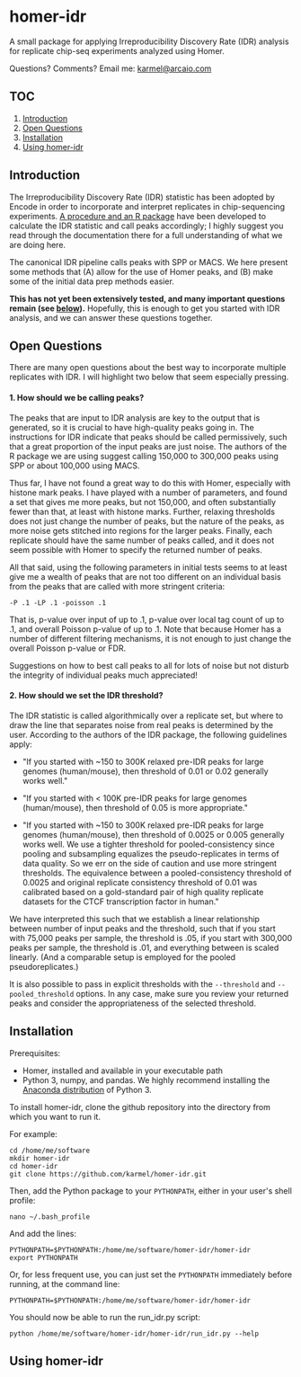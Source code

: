 homer-idr
=========

A small package for applying Irreproducibility Discovery Rate (IDR) analysis for replicate chip-seq experiments analyzed using Homer.

Questions? Comments? Email me: <karmel@arcaio.com>

## TOC

1. [Introduction](#introduction)
2. [Open Questions](#open-questions)
3. [Installation](#installation)
4. [Using homer-idr](#using-homer-idr)

## Introduction

The Irreproducibility Discovery Rate (IDR) statistic has been adopted by Encode in order to incorporate and interpret replicates in chip-sequencing experiments. [A procedure and an R package](https://sites.google.com/site/anshulkundaje/projects/idr) have been developed to calculate the IDR statistic and call peaks accordingly; I highly suggest you read through the documentation there for a full understanding of what we are doing here.

The canonical IDR pipeline calls peaks with SPP or MACS. We here present some methods that (A) allow for the use of Homer peaks, and (B) make some of the initial data prep methods easier.

**This has not yet been extensively tested, and many important questions remain (see [below](#open-questions)).** Hopefully, this is enough to get you started with IDR analysis, and we can answer these questions together.

## Open Questions

There are many open questions about the best way to incorporate multiple replicates with IDR. I will highlight two below that seem especially pressing.

#### 1. How should we be calling peaks? 

The peaks that are input to IDR analysis are key to the output that is generated, so it is crucial to have high-quality peaks going in. The instructions for IDR indicate that peaks should be called permissively, such that a great proportion of the input peaks are just noise. The authors of the R package we are using suggest calling 150,000 to 300,000 peaks using SPP or about 100,000 using MACS.

Thus far, I have not found a great way to do this with Homer, especially with histone mark peaks. I have played with a number of parameters, and found a set that gives me more peaks, but not 150,000, and often substantially fewer than that, at least with histone marks. Further, relaxing thresholds does not just change the number of peaks, but the nature of the peaks, as more noise gets stitched into regions for the larger peaks. Finally, each replicate should have the same number of peaks called, and it does not seem possible with Homer to specify the returned number of peaks.

All that said, using the following parameters in initial tests seems to at least give me a wealth of peaks that are not too different on an individual basis from the peaks that are called with more stringent criteria:

	-P .1 -LP .1 -poisson .1

That is, p-value over input of up to .1, p-value over local tag count of up to .1, and overall Poisson p-value of up to .1. Note that because Homer has a number of different filtering mechanisms, it is not enough to just change the overall Poisson p-value or FDR.

Suggestions on how to best call peaks to all for lots of noise but not disturb the integrity of individual peaks much appreciated!

#### 2. How should we set the IDR threshold?

The IDR statistic is called algorithmically over a replicate set, but where to draw the line that separates noise from real peaks is determined by the user. According to the authors of the IDR package, the following guidelines apply:

- "If you started with ~150 to 300K relaxed pre-IDR peaks for 
large genomes (human/mouse), then threshold of 0.01 or 0.02 
generally works well."

- "If you started with < 100K pre-IDR peaks for large genomes 
(human/mouse), then threshold of 0.05 is more appropriate."

- "If you started with ~150 to 300K relaxed pre-IDR peaks for large 
genomes (human/mouse), then threshold of 0.0025 or 0.005 generally 
works well. We use a tighter threshold for pooled-consistency 
since pooling and subsampling equalizes the pseudo-replicates in 
terms of data quality. So we err on the side of caution and 
use more stringent thresholds. The equivalence between a 
pooled-consistency threshold of 0.0025 and original replicate 
consistency threshold of 0.01 was calibrated based on a 
gold-standard pair of high quality replicate datasets for the CTCF 
transcription factor in human."

We have interpreted this such that we establish a linear relationship between number of input peaks and the threshold, such that if you start with 75,000 peaks per sample, the threshold is .05, if you start with 300,000 peaks per sample, the threshold is .01, and everything between is scaled linearly. (And a comparable setup is employed for the pooled pseudoreplicates.) 

It is also possible to pass in explicit thresholds with the `--threshold` and `--pooled_threshold` options. In any case, make sure you review your returned peaks and consider the appropriateness of the selected threshold.

## Installation

Prerequisites:
- Homer, installed and available in your executable path
- Python 3, numpy, and pandas. We highly recommend installing the [Anaconda distribution](https://store.continuum.io/cshop/anaconda/) of Python 3.

To install homer-idr, clone the github repository into the directory from which you want to run it.

For example:

	cd /home/me/software
	mkdir homer-idr
	cd homer-idr
	git clone https://github.com/karmel/homer-idr.git

Then, add the Python package to your `PYTHONPATH`, either in your user's shell profile:

	nano ~/.bash_profile

And add the lines:

	PYTHONPATH=$PYTHONPATH:/home/me/software/homer-idr/homer-idr
	export PYTHONPATH

Or, for less frequent use, you can just set the `PYTHONPATH` immediately before running, at the command line:

	PYTHONPATH=$PYTHONPATH:/home/me/software/homer-idr/homer-idr

You should now be able to run the run_idr.py script:

	python /home/me/software/homer-idr/homer-idr/run_idr.py --help


## Using homer-idr



